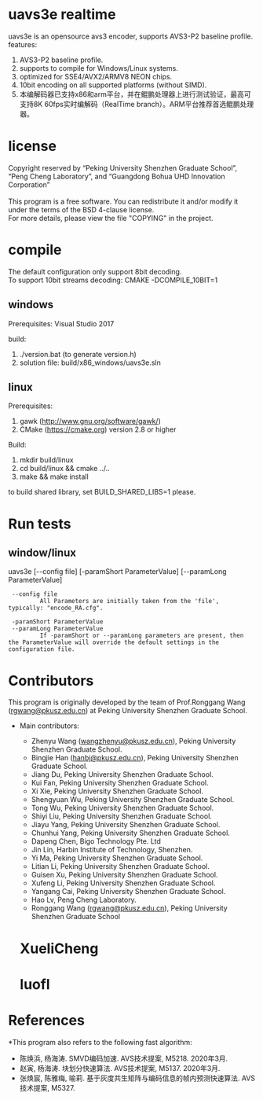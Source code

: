 # uavs3e realtime 
 uavs3e is an opensource avs3 encoder, supports AVS3-P2 baseline profile. <br>
 features:
 1) AVS3-P2 baseline profile.
 2) supports to compile for Windows/Linux systems.
 3) optimized for SSE4/AVX2/ARMV8 NEON chips.
 4) 10bit encoding on all supported platforms (without SIMD).
 5) 本编解码器已支持x86和arm平台，并在鲲鹏处理器上进行测试验证，最高可支持8K 60fps实时编解码（RealTime branch）。ARM平台推荐首选鲲鹏处理器。

# license
  Copyright reserved by “Peking University Shenzhen Graduate School”, “Peng Cheng Laboratory”, and “Guangdong Bohua UHD Innovation Corporation” <br><br>
  This program is a free software. You can redistribute it and/or modify it under the terms of the BSD 4-clause license. <br>
  For more details, please view the file "COPYING" in the project.
  
# compile
  The default configuration only support 8bit decoding. <br>
  To support 10bit streams decoding: CMAKE -DCOMPILE_10BIT=1

## windows
Prerequisites:
  Visual Studio 2017

build:
  1. ./version.bat (to generate version.h)
  2. solution file: build/x86_windows/uavs3e.sln 

## linux
Prerequisites:
  1. gawk (http://www.gnu.org/software/gawk/)
  2. CMake (https://cmake.org) version 2.8 or higher
  
Build:
  1. mkdir build/linux
  2. cd build/linux && cmake ../..
  3. make && make install

  to build shared library, set BUILD_SHARED_LIBS=1 please.

# Run tests
## window/linux

  uavs3e [--config file] [-paramShort ParameterValue] [--paramLong ParameterValue]

     --config file    
             All Parameters are initially taken from the 'file', typically: "encode_RA.cfg".

     -paramShort ParameterValue
     --paramLong ParameterValue
             If -paramShort or --paramLong parameters are present, then the ParameterValue will override the default settings in the configuration file.


# Contributors
This program is originally developed by the team of Prof.Ronggang Wang (rgwang@pkusz.edu.cn) at Peking University Shenzhen Graduate School. <br>

* Main contributors:  
  * Zhenyu Wang (wangzhenyu@pkusz.edu.cn), Peking University Shenzhen Graduate School. 
  * Bingjie Han (hanbj@pkusz.edu.cn), Peking University Shenzhen Graduate School. 
  * Jiang Du, Peking University Shenzhen Graduate School. 
  * Kui Fan, Peking University Shenzhen Graduate School. 
  * Xi Xie, Peking University Shenzhen Graduate School. 
  * Shengyuan Wu, Peking University Shenzhen Graduate School. 
  * Tong Wu, Peking University Shenzhen Graduate School. 
  * Shiyi Liu, Peking University Shenzhen Graduate School. 
  * Jiayu Yang, Peking University Shenzhen Graduate School. 
  * Chunhui Yang, Peking University Shenzhen Graduate School.
  * Dapeng Chen, Bigo Technology Pte. Ltd 
  * Jin Lin, Harbin Institute of Technology, Shenzhen.
  * Yi Ma, Peking University Shenzhen Graduate School. 
  * Litian Li, Peking University Shenzhen Graduate School. 
  * Guisen Xu, Peking University Shenzhen Graduate School. 
  * Xufeng Li, Peking University Shenzhen Graduate School. 
  * Yangang Cai, Peking University Shenzhen Graduate School. 
  * Hao Lv, Peng Cheng Laboratory. 
  * Ronggang Wang (rgwang@pkusz.edu.cn), Peking University Shenzhen Graduate School

  # XueliCheng
  # luofl

# References
*This program also refers to the following fast algorithm:
  * 陈焕浜, 杨海涛. SMVD编码加速. AVS技术提案, M5218. 2020年3月.
  * 赵寅, 杨海涛. 块划分快速算法. AVS技术提案, M5137. 2020年3月.
  * 张焕宸, 陈雅梅, 喻莉. 基于灰度共生矩阵与编码信息的帧内预测快速算法. AVS技术提案, M5327.
